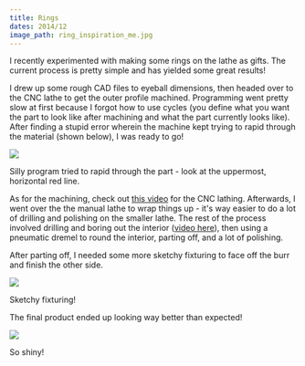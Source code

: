 ```yaml
---
title: Rings
dates: 2014/12
image_path: ring_inspiration_me.jpg
---
```


I recently experimented with making some rings on the lathe as gifts. The
current process is pretty simple and has yielded some great results!

I drew up some rough CAD files to eyeball dimensions, then headed over to the
CNC lathe to get the outer profile machined. Programming went pretty slow at
first because I forgot how to use cycles (you define what you want the part to
look like after machining and what the part currently looks like). After
finding a stupid error wherein the machine kept trying to rapid through the
material (shown below), I was ready to go!

[![](https://docs.google.com/uc?id=0B0Jfms0twG8ESm5mUG5FTnlmOVU&export=download)](https://docs.google.com/file/d/0B0Jfms0twG8ESm5mUG5FTnlmOVU/edit?usp=drive_web)

Silly program tried to rapid through the part - look at the uppermost,
horizontal red line.

As for the machining, check out [this
video](https://drive.google.com/file/d/0B0Jfms0twG8EQTIxYXktcnZwUVU/view?usp=sharing)
for the CNC lathing. Afterwards, I went over the the manual lathe to wrap
things up - it's way easier to do a lot of drilling and polishing on the
smaller lathe. The rest of the process involved drilling and boring out the
interior ([video
here](https://drive.google.com/file/d/0B0Jfms0twG8EWVprR0lzYTF6NWM/view?usp=sharing)),
then using a pneumatic dremel to round the interior, parting off, and a lot of
polishing.

After parting off, I needed some more sketchy fixturing to face off the burr
and finish the other side.

[![](https://docs.google.com/uc?id=0B0Jfms0twG8EQXp1OGQwRDFJX2M&export=download)](https://docs.google.com/file/d/0B0Jfms0twG8EQXp1OGQwRDFJX2M/edit?usp=drive_web)

Sketchy fixturing!

The final product ended up looking way better than expected!

[![](https://docs.google.com/uc?id=0B0Jfms0twG8Eb2tDZ0c1Y1VZeHM&export=download)](https://docs.google.com/file/d/0B0Jfms0twG8Eb2tDZ0c1Y1VZeHM/edit?usp=drive_web)

So shiny!
